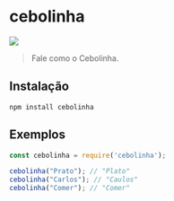 # cebolinha

[![](https://travis-ci.org/theuves/cebolinha.svg?branch=master)]()

> Fale como o Cebolinha.

## Instalação

```
npm install cebolinha
```

## Exemplos

```js
const cebolinha = require('cebolinha');

cebolinha("Prato"); // "Plato"
cebolinha("Carlos"); // "Caulos"
cebolinha("Comer"); // "Comer"
```
